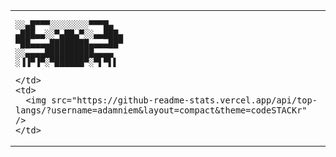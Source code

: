 <table>
  <tr>
    <td>

<pre>
░░▄█▀▀▀░░░░░░░░▀▀▀█▄
▄███▄▄░░▀▄██▄▀░░▄▄███▄
▀██▄▄▄▄████████▄▄▄▄██▀
░░▄▄▄▄██████████▄▄▄▄
░▐▐▀▐▀░▀██████▀░▀▌▀▌▌
</pre>

    </td>
    <td>
      <img src="https://github-readme-stats.vercel.app/api/top-langs/?username=adamniem&layout=compact&theme=codeSTACKr" />
    </td>
  </tr>
</table>
